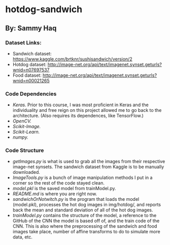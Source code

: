 # hotdog-sandwich
## By: Sammy Haq

### Dataset Links:
- Sandwich dataset: https://www.kaggle.com/brtknr/sushisandwich/version/2
- Hotdog dataset: http://image-net.org/api/text/imagenet.synset.geturls?wnid=n07697537
- Food dataset: http://image-net.org/api/text/imagenet.synset.geturls?wnid=n00021265

### Code Dependencies
- *Keras.* Prior to this course, I was most proficient in Keras and the individuality and free reign on this project allowed me to go back to the architecture. (Also requires its dependences, like TensorFlow.)
- *OpenCV.*
- *Scikit-Image.*
- *Scikit-Learn.*
- *numpy.*

### Code Structure
- *getImages.py* is what is used to grab all the images from their respective image-net synsets. The sandwich dataset from Kaggle is to be manually downloaded.
- *ImageTools.py* is a bunch of image manipulation methods I put in a corner so the rest of the code stayed clean.
- *model.pkl* is the saved model from trainModel.py.
- *README.md* is where you are right now.
- *sandwichOrNotwitch.py* is the program that loads the model (model.pkl), processes the hot dog images in img/hotdog/, and reports back the mean and standard deviation of all of the hot dog images.
- *trainModel.py* contains the structure of the model, a reference to the GitHub of the CNN the model is based off of, and the train code of the CNN. This is also where the preprocessing of the sandwich and food images take place, number of affine transforms to do to simulate more data, etc.

